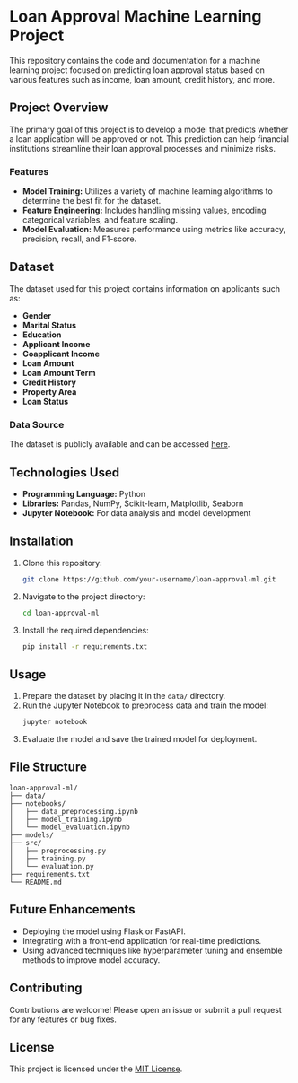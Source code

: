 # Loan Approval Machine Learning Project

This repository contains the code and documentation for a machine learning project focused on predicting loan approval status based on various features such as income, loan amount, credit history, and more.

## Project Overview

The primary goal of this project is to develop a model that predicts whether a loan application will be approved or not. This prediction can help financial institutions streamline their loan approval processes and minimize risks.

### Features
- **Model Training:** Utilizes a variety of machine learning algorithms to determine the best fit for the dataset.
- **Feature Engineering:** Includes handling missing values, encoding categorical variables, and feature scaling.
- **Model Evaluation:** Measures performance using metrics like accuracy, precision, recall, and F1-score.

## Dataset
The dataset used for this project contains information on applicants such as:
- **Gender**
- **Marital Status**
- **Education**
- **Applicant Income**
- **Coapplicant Income**
- **Loan Amount**
- **Loan Amount Term**
- **Credit History**
- **Property Area**
- **Loan Status**

### Data Source
The dataset is publicly available and can be accessed [here](#).

## Technologies Used
- **Programming Language:** Python
- **Libraries:** Pandas, NumPy, Scikit-learn, Matplotlib, Seaborn
- **Jupyter Notebook:** For data analysis and model development

## Installation

1. Clone this repository:
   ```bash
   git clone https://github.com/your-username/loan-approval-ml.git
   ```

2. Navigate to the project directory:
   ```bash
   cd loan-approval-ml
   ```

3. Install the required dependencies:
   ```bash
   pip install -r requirements.txt
   ```

## Usage

1. Prepare the dataset by placing it in the `data/` directory.
2. Run the Jupyter Notebook to preprocess data and train the model:
   ```bash
   jupyter notebook
   ```
3. Evaluate the model and save the trained model for deployment.

## File Structure
```
loan-approval-ml/
├── data/
├── notebooks/
│   ├── data_preprocessing.ipynb
│   ├── model_training.ipynb
│   └── model_evaluation.ipynb
├── models/
├── src/
│   ├── preprocessing.py
│   ├── training.py
│   └── evaluation.py
├── requirements.txt
└── README.md
```

## Future Enhancements
- Deploying the model using Flask or FastAPI.
- Integrating with a front-end application for real-time predictions.
- Using advanced techniques like hyperparameter tuning and ensemble methods to improve model accuracy.

## Contributing
Contributions are welcome! Please open an issue or submit a pull request for any features or bug fixes.

## License
This project is licensed under the [MIT License](LICENSE).
